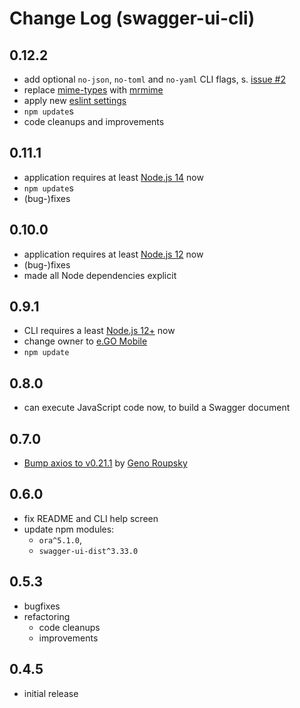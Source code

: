 # Change Log (swagger-ui-cli)

## 0.12.2

- add optional `no-json`, `no-toml` and `no-yaml` CLI flags, s. [issue #2](https://github.com/egomobile/swagger-ui-cli/issues/2)
- replace [mime-types](https://www.npmjs.com/package/mime-types) with [mrmime](https://www.npmjs.com/package/mrmime)
- apply new [eslint settings](https://github.com/egomobile/eslint-config-ego)
- `npm update`s
- code cleanups and improvements

## 0.11.1

- application requires at least [Node.js 14](https://nodejs.org/es/blog/release/v14.0.0/) now
- `npm update`s
- (bug-)fixes

## 0.10.0

- application requires at least [Node.js 12](https://nodejs.org/es/blog/release/v12.0.0/) now
- (bug-)fixes
- made all Node dependencies explicit

## 0.9.1

- CLI requires a least [Node.js 12+](https://nodejs.org/en/blog/release/v12.0.0/) now
- change owner to [e.GO Mobile](https://e-go-mobile.com/)
- `npm update`

## 0.8.0

- can execute JavaScript code now, to build a Swagger document

## 0.7.0

- [Bump axios to v0.21.1](https://github.com/egodigital/swagger-ui-cli/pull/1) by [Geno Roupsky](https://github.com/groupsky)

## 0.6.0

- fix README and CLI help screen
- update npm modules:
  - `ora^5.1.0`,
  - `swagger-ui-dist^3.33.0`

## 0.5.3

- bugfixes
- refactoring
  - code cleanups
  - improvements

## 0.4.5

- initial release
